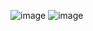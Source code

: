 ![image](https://github.com/ykofficial15/Hotwax-Task/assets/112858637/51da3eed-b05c-4227-b94c-c2e53478458c)
![image](https://github.com/ykofficial15/Hotwax-Task/assets/112858637/6482ad4c-eb98-451a-9dd1-84318e8210c3)
